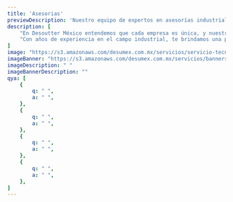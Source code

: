 ```yaml
---
title: 'Asesorias'
previewDescription: 'Nuestro equipo de expertos en asesorías industriales está a tu disposición para proporcionarte conocimientos estratégicos y                    soluciones personalizadas que optimizarán tus procesos y aumentarán la eficiencia operativa.'
description: [
    "En Desoutter México entendemos que cada empresa es única, y nuestras asesorías están diseñadas para adaptarse a tus necesidades específicas.",
    "Con años de experiencia en el campo industrial, te brindamos una perspectiva informada y estratégica que te ayudará a superar los desafíos y alcanzar tus metas empresariales.",
]
image: "https://s3.amazonaws.com/desumex.com.mx/servicios/servicio-tecnico.jpg"
imageBanner: "https://s3.amazonaws.com/desumex.com.mx/servicios/banners/banner-servicio-tecnico.png"
imageDescription: " "
imageBannerDescription: ""
qya: [
    {
        q: " ",
        a: " ",
    },
    {
        q: " ",
        a: " ",
    },
    {
        q: " ",
        a: " ",
    },
    {
        q: " ",
        a: " ",
    },
]
---
```

